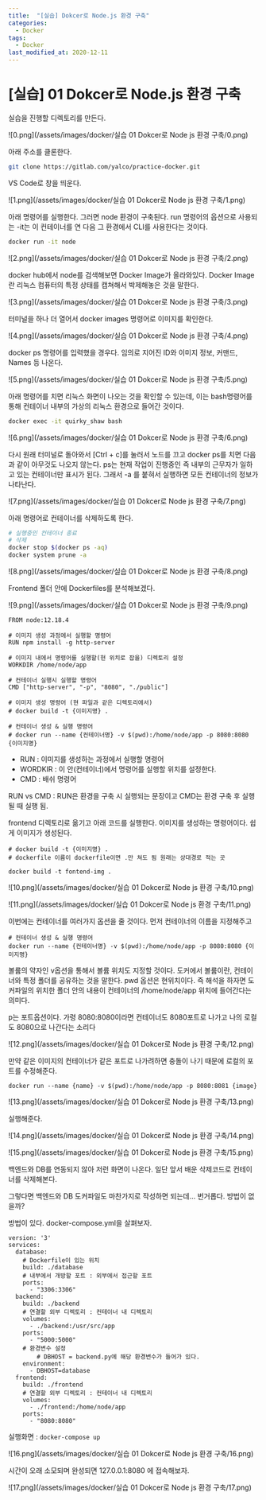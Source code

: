 ```yaml
---
title:  "[실습] Dokcer로 Node.js 환경 구축"
categories:
  - Docker
tags:
  - Docker
last_modified_at: 2020-12-11
---
```

# [실습] 01 Dokcer로 Node.js 환경 구축

실습을 진행할 디렉토리를 만든다.

![0.png](/assets/images/docker/실습 01 Dokcer로 Node js 환경 구축/0.png)

아래 주소를 클론한다.

```bash
git clone https://gitlab.com/yalco/practice-docker.git
```

VS Code로 창을 띄운다.

![1.png](/assets/images/docker/실습 01 Dokcer로 Node js 환경 구축/1.png)

아래 명령어를 실행한다. 그러면 node 환경이 구축된다. run 명령어의 옵션으로 사용되는 -it는 이 컨테이너를 연 다음 그 환경에서 CLI를 사용한다는 것이다.

```bash
docker run -it node
```

![2.png](/assets/images/docker/실습 01 Dokcer로 Node js 환경 구축/2.png)

docker hub에서 node를 검색해보면 Docker Image가 올라와있다. Docker Image란 리눅스 컴퓨터의 특정 상태를 캡쳐해서 박제해놓은 것을 말한다.

![3.png](/assets/images/docker/실습 01 Dokcer로 Node js 환경 구축/3.png)

터미널을 하나 더 열어서 docker images 명령어로 이미지를 확인한다.

![4.png](/assets/images/docker/실습 01 Dokcer로 Node js 환경 구축/4.png)

docker ps 명령어를 입력했을 경우다. 임의로 지어진 ID와 이미지 정보, 커맨드,  Names 등 나온다.

![5.png](/assets/images/docker/실습 01 Dokcer로 Node js 환경 구축/5.png)

아래 명령어를 치면 리눅스 화면이 나오는 것을 확인할 수 있는데, 이는 bash명령어를 통해 컨테이너 내부의 가상의 리눅스 환경으로 들어간 것이다.

```bash
docker exec -it quirky_shaw bash
```

![6.png](/assets/images/docker/실습 01 Dokcer로 Node js 환경 구축/6.png)

다시 원래 터미널로 돌아와서 [Ctrl + c]를 눌러서 노드를 끄고 docker ps를 치면 다음과 같이 아무것도 나오지 않는다. ps는 현재 작업이 진행중인 즉 내부의 근무자가 일하고 있는 컨테이너만 표시가 된다. 그래서 -a 를 붙혀서 실행하면 모든 컨테이너의 정보가 나타난다.

![7.png](/assets/images/docker/실습 01 Dokcer로 Node js 환경 구축/7.png)

아래 명령어로 컨테이너를 삭제하도록 한다.

```bash
# 실행중인 컨테이너 종료
# 삭제
docker stop $(docker ps -aq)
docker system prune -a
```

![8.png](/assets/images/docker/실습 01 Dokcer로 Node js 환경 구축/8.png)

Frontend 폴더 안에 Dockerfiles를 분석해보겠다.

![9.png](/assets/images/docker/실습 01 Dokcer로 Node js 환경 구축/9.png)

```docker
FROM node:12.18.4

# 이미지 생성 과정에서 실행할 명령어
RUN npm install -g http-server 

# 이미지 내에서 명령어를 실행할(현 위치로 잡을) 디렉토리 설정
WORKDIR /home/node/app

# 컨테이너 실행시 실행할 명령어
CMD ["http-server", "-p", "8080", "./public"]

# 이미지 생성 명령어 (현 파일과 같은 디렉토리에서)
# docker build -t {이미지명} .

# 컨테이너 생성 & 실행 명령어
# docker run --name {컨테이너명} -v $(pwd):/home/node/app -p 8080:8080 {이미지명}
```

- RUN : 이미지를 생성하는 과정에서 실행할 명령어
- WORDKIR : 이 안(컨테이너)에서 명령어를 실행할 위치를 설정한다.
- CMD : 배쉬 명령어

RUN vs CMD : RUN은 환경을 구축 시 실행되는 문장이고 CMD는 환경 구축 후 실행될 때 실행 됨.

frontend 디렉토리로 옮기고 아래 코드를 실행한다. 이미지를 생성하는 명령어이다. 쉽게 이미지가 생성된다.

```docker
# docker build -t {이미지명} .
# dockerfile 이름이 dockerfile이면 .만 쳐도 됨 원래는 상대경로 적는 곳

docker build -t fontend-img .
```

![10.png](/assets/images/docker/실습 01 Dokcer로 Node js 환경 구축/10.png)

![11.png](/assets/images/docker/실습 01 Dokcer로 Node js 환경 구축/11.png)

이번에는 컨테이너를 여러가지 옵션을 줄 것이다. 먼저 컨테이너의 이름을 지정해주고 

```docker
# 컨테이너 생성 & 실행 명령어
docker run --name {컨테이너명} -v $(pwd):/home/node/app -p 8080:8080 {이미지명}
```

볼륨의 약자인 v옵션을 통해서 볼륨 위치도 지정할 것이다. 도커에서 볼륨이란, 컨테이너와 특정 폴더를 공유하는 것을 말한다. pwd 옵션은 현위치이다. 즉 해석을 하자면 도커파일의 위치한 폴더 안의 내용이 컨테이너의 /home/node/app 위치에 들어간다는 의미다. 

p는 포트옵션이다. 가령 8080:8080이라면 컨테이너도 8080포트로 나가고 나의 로컬도 8080으로 나간다는 소리다

![12.png](/assets/images/docker/실습 01 Dokcer로 Node js 환경 구축/12.png)

만약 같은 이미지의 컨테이너가 같은 포트로 나가려하면 충돌이 나기 때문에 로컬의 포트를 수정해준다.

```docker
docker run --name {name} -v $(pwd):/home/node/app -p 8080:8081 {image}
```

![13.png](/assets/images/docker/실습 01 Dokcer로 Node js 환경 구축/13.png)

실행해준다.

![14.png](/assets/images/docker/실습 01 Dokcer로 Node js 환경 구축/14.png)

![15.png](/assets/images/docker/실습 01 Dokcer로 Node js 환경 구축/15.png)

백엔드와 DB를 연동되지 않아 저런 화면이 나온다. 일단 앞서 배운 삭제코드로 컨테이너를 삭제해본다.

그렇다면 백엔드와 DB 도커파일도 마찬가지로 작성하면 되는데... 번거롭다.  방법이 없을까?

방법이 있다. docker-compose.yml을 살펴보자.

```docker
version: '3'
services:
  database:
    # Dockerfile이 있는 위치
    build: ./database
    # 내부에서 개방할 포트 : 외부에서 접근할 포트
    ports:
      - "3306:3306"
  backend:
    build: ./backend
    # 연결할 외부 디렉토리 : 컨테이너 내 디렉토리
    volumes:
      - ./backend:/usr/src/app
    ports:
      - "5000:5000"
    # 환경변수 설정
		# DBHOST = backend.py에 해당 환경변수가 들어가 있다.
    environment: 
      - DBHOST=database
  frontend:
    build: ./frontend
    # 연결할 외부 디렉토리 : 컨테이너 내 디렉토리
    volumes:
      - ./frontend:/home/node/app
    ports:
      - "8080:8080"
```

실행화면 : `docker-compose up`

![16.png](/assets/images/docker/실습 01 Dokcer로 Node js 환경 구축/16.png)

시간이 오래 소모되며 완성되면 127.0.0.1:8080 에 접속해보자.

![17.png](/assets/images/docker/실습 01 Dokcer로 Node js 환경 구축/17.png)
